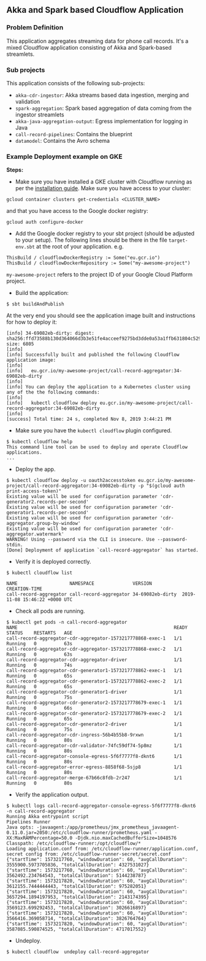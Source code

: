 ## Akka and Spark based Cloudflow Application


### Problem Definition

This application aggregates streaming data for phone call records. It's a mixed Cloudflow application consisting of Akka and Spark-based streamlets.


### Sub projects

This application consists of the following sub-projects:

* `akka-cdr-ingestor`: Akka streams based data ingestion, merging and validation
* `spark-aggregation`: Spark based aggregation of data coming from the ingestor streamlets
* `akka-java-aggregation-output`: Egress implementation for logging in Java
* `call-record-pipelines`: Contains the blueprint
* `datamodel`: Contains the Avro schema


### Example Deployment example on GKE

**Steps:**

* Make sure you have installed a GKE cluster with Cloudflow running as per the [installation guide](https://github.com/lightbend/cloudflow-installer).
Make sure you have access to your cluster:

```
gcloud container clusters get-credentials <CLUSTER_NAME>
```

and that you have access to the Google docker registry:

```
gcloud auth configure-docker
```

* Add the Google docker registry to your sbt project (should be adjusted to your setup). The following lines should be there in the file `target-env.sbt` at the root of your application. e.g.

```
ThisBuild / cloudflowDockerRegistry := Some("eu.gcr.io")
ThisBuild / cloudflowDockerRepository := Some("my-awesome-project")
```

`my-awesome-project` refers to the project ID of your Google Cloud Platform project.

* Build the application:

```
$ sbt buildAndPublish
```
At the very end you should see the application image built and instructions for how to deploy it:

```
[info] 34-69082eb-dirty: digest: sha256:ffd73588b130d364066d3b3e51fe4acceef9275bd3dde0a53a1ffb631804c529 size: 6805
[info]  
[info] Successfully built and published the following Cloudflow application image:
[info]  
[info]   eu.gcr.io/my-awesome-project/call-record-aggregator:34-69082eb-dirty
[info]  
[info] You can deploy the application to a Kubernetes cluster using any of the the following commands:
[info]  
[info]   kubectl cloudflow deploy eu.gcr.io/my-awesome-project/call-record-aggregator:34-69082eb-dirty
[info]  
[success] Total time: 24 s, completed Nov 8, 2019 3:44:21 PM
```

* Make sure you have the `kubectl cloudflow` plugin configured.

```
$ kubectl cloudflow help
This command line tool can be used to deploy and operate Cloudflow applications.
...
```

* Deploy the app.

```
$ kubectl cloudflow deploy -u oauth2accesstoken eu.gcr.io/my-awesome-project/call-record-aggregator:34-69082eb-dirty -p "$(gcloud auth print-access-token)"
Existing value will be used for configuration parameter 'cdr-generator2.records-per-second'
Existing value will be used for configuration parameter 'cdr-generator1.records-per-second'
Existing value will be used for configuration parameter 'cdr-aggregator.group-by-window'
Existing value will be used for configuration parameter 'cdr-aggregator.watermark'
WARNING! Using --password via the CLI is insecure. Use --password-stdin.
[Done] Deployment of application `call-record-aggregator` has started.

```

*  Verify it is deployed correctly.

```
$ kubectl cloudflow list

NAME                   NAMESPACE              VERSION           CREATION-TIME     
call-record-aggregator call-record-aggregator 34-69082eb-dirty  2019-11-08 15:46:22 +0000 UTC
```

* Check all pods are running.

```
$ kubectl get pods -n call-record-aggregator
NAME                                                         READY   STATUS    RESTARTS   AGE
call-record-aggregator-cdr-aggregator-1573217778868-exec-1   1/1     Running   0          63s
call-record-aggregator-cdr-aggregator-1573217778868-exec-2   1/1     Running   0          63s
call-record-aggregator-cdr-aggregator-driver                 1/1     Running   0          74s
call-record-aggregator-cdr-generator1-1573217778862-exec-1   1/1     Running   0          65s
call-record-aggregator-cdr-generator1-1573217778862-exec-2   1/1     Running   0          65s
call-record-aggregator-cdr-generator1-driver                 1/1     Running   0          75s
call-record-aggregator-cdr-generator2-1573217778679-exec-1   1/1     Running   0          66s
call-record-aggregator-cdr-generator2-1573217778679-exec-2   1/1     Running   0          65s
call-record-aggregator-cdr-generator2-driver                 1/1     Running   0          75s
call-record-aggregator-cdr-ingress-56b4b55b8-9rxwn           1/1     Running   0          80s
call-record-aggregator-cdr-validator-74fc59df74-5p8mz        1/1     Running   0          80s
call-record-aggregator-console-egress-5f6f7777f8-dknt6       1/1     Running   0          80s
call-record-aggregator-error-egress-8858f68-5sjp8            1/1     Running   0          80s
call-record-aggregator-merge-67b66c8fdb-2r247                1/1     Running   0          80s
```

* Verify the application output.

```
$ kubectl logs call-record-aggregator-console-egress-5f6f7777f8-dknt6  -n call-record-aggregator
Running Akka entrypoint script
Pipelines Runner
Java opts: -javaagent:/app/prometheus/jmx_prometheus_javaagent-0.11.0.jar=2050:/etc/cloudflow-runner/prometheus.yaml -XX:MaxRAMPercentage=50.0 -Djdk.nio.maxCachedBufferSize=1048576
Classpath: /etc/cloudflow-runner:/opt/cloudflow/*
Loading application.conf from: /etc/cloudflow-runner/application.conf, secret config from: /etc/cloudflow-runner-secret/secret.conf
{"startTime": 1573217760, "windowDuration": 60, "avgCallDuration": 3555900.5973705836, "totalCallDuration": 4327531027}
{"startTime": 1573217760, "windowDuration": 60, "avgCallDuration": 3562492.234764543, "totalCallDuration": 5144238787}
{"startTime": 1573217820, "windowDuration": 60, "avgCallDuration": 3612155.7444444443, "totalCallDuration": 975282051}
{"startTime": 1573217820, "windowDuration": 60, "avgCallDuration": 3657294.1894197953, "totalCallDuration": 2143174395}
{"startTime": 1573217820, "windowDuration": 60, "avgCallDuration": 3569123.699292453, "totalCallDuration": 3026616897}
{"startTime": 1573217820, "windowDuration": 60, "avgCallDuration": 3566416.369058714, "totalCallDuration": 3826764764}
{"startTime": 1573217820, "windowDuration": 60, "avgCallDuration": 3587085.590874525, "totalCallDuration": 4717017552}
```

* Undeploy.

```
$ kubectl cloudflow  undeploy call-record-aggregator
```
